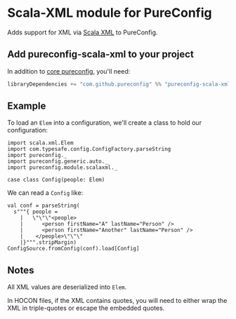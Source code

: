 # Scala-XML module for PureConfig

Adds support for XML via [Scala XML](https://github.com/scala/scala-xml) to PureConfig.

## Add pureconfig-scala-xml to your project

In addition to [core pureconfig](https://github.com/pureconfig/pureconfig), you'll need:

```scala
libraryDependencies += "com.github.pureconfig" %% "pureconfig-scala-xml" % "0.12.1"
```

## Example

To load an `Elem` into a configuration, we'll create a class to hold our configuration:

```tut:silent
import scala.xml.Elem
import com.typesafe.config.ConfigFactory.parseString
import pureconfig._
import pureconfig.generic.auto._
import pureconfig.module.scalaxml._

case class Config(people: Elem)
```

We can read a `Config` like:
```tut:book
val conf = parseString(
  s"""{ people =
    |   \"\"\"<people>
    |      <person firstName="A" lastName="Person" />
    |      <person firstName="Another" lastName="Person" />
    |    </people>\"\"\"
    |}""".stripMargin)
ConfigSource.fromConfig(conf).load[Config]
```

## Notes

All XML values are deserialized into `Elem`.

In HOCON files, if the XML contains quotes, you will need to either wrap the XML in triple-quotes or escape the
embedded quotes.
